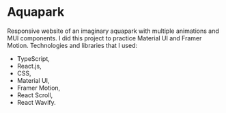 # Aquapark

Responsive website of an imaginary aquapark with multiple animations and MUI components. I did this project to practice Material UI and Framer Motion.
Technologies and libraries that I used:

- TypeScript,
- React.js,
- CSS,
- Material UI,
- Framer Motion,
- React Scroll,
- React Wavify.
